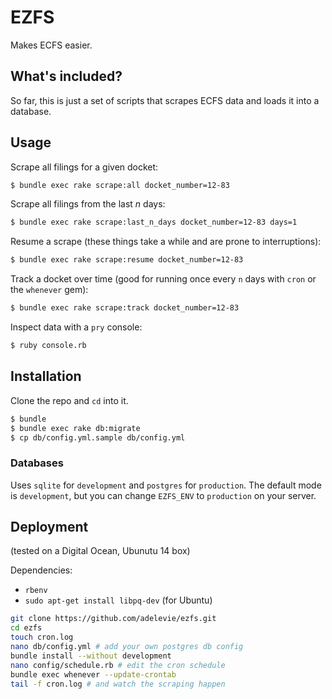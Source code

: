 # EZFS

Makes ECFS easier.

## What's included?

So far, this is just a set of scripts that scrapes ECFS data and loads it into a database.

## Usage

Scrape all filings for a given docket:

```sh
$ bundle exec rake scrape:all docket_number=12-83
```

Scrape all filings from the last _n_ days:

```sh
$ bundle exec rake scrape:last_n_days docket_number=12-83 days=1
```

Resume a scrape (these things take a while and are prone to interruptions):

```sh
$ bundle exec rake scrape:resume docket_number=12-83
```

Track a docket over time (good for running once every `n` days with `cron` or the `whenever` gem):

```sh
$ bundle exec rake scrape:track docket_number=12-83
```

Inspect data with a `pry` console:

```sh
$ ruby console.rb
```

## Installation

Clone the repo and `cd` into it.

```sh
$ bundle
$ bundle exec rake db:migrate
$ cp db/config.yml.sample db/config.yml
```

### Databases

Uses `sqlite` for `development` and `postgres` for `production`. The default mode is `development`, but you can change `EZFS_ENV` to `production` on your server.

## Deployment

(tested on a Digital Ocean, Ubunutu 14 box)

Dependencies:

- `rbenv`
- `sudo apt-get install libpq-dev` (for Ubuntu)

```sh
git clone https://github.com/adelevie/ezfs.git
cd ezfs
touch cron.log
nano db/config.yml # add your own postgres db config
bundle install --without development
nano config/schedule.rb # edit the cron schedule
bundle exec whenever --update-crontab
tail -f cron.log # and watch the scraping happen
```
